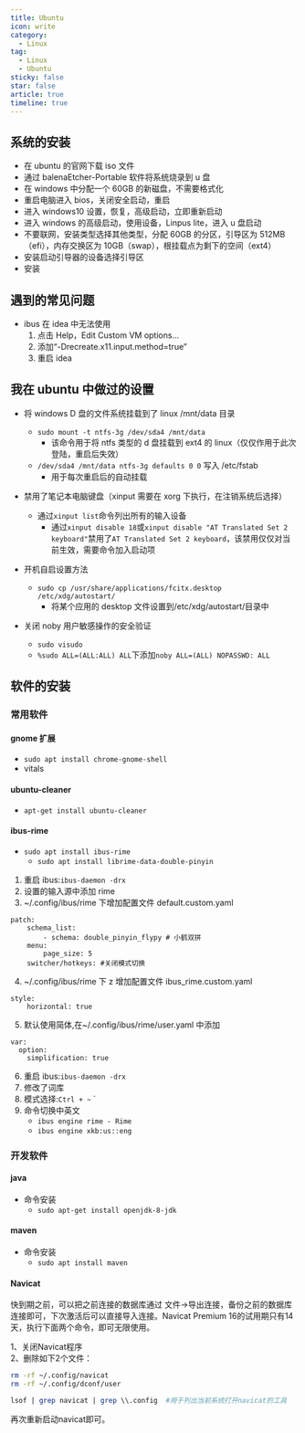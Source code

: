 ```yaml
---
title: Ubuntu
icon: write
category:
  - Linux
tag:
  - Linux
  - Ubuntu
sticky: false
star: false
article: true
timeline: true
---
```

## 系统的安装

- 在 ubuntu 的官网下载 iso 文件
- 通过 balenaEtcher-Portable 软件将系统烧录到 u 盘
- 在 windows 中分配一个 60GB 的新磁盘，不需要格式化
- 重启电脑进入 bios，关闭安全启动，重启
- 进入 windows10 设置，恢复，高级启动，立即重新启动
- 进入 windows 的高级启动，使用设备，Linpus lite，进入 u 盘启动
- 不要联网，安装类型选择其他类型，分配 60GB 的分区，引导区为 512MB（efi），内存交换区为 10GB（swap），根挂载点为剩下的空间（ext4）
- 安装启动引导器的设备选择引导区
- 安装

## 遇到的常见问题

- ibus 在 idea 中无法使用
  1. 点击 Help，Edit Custom VM options...
  2. 添加“-Drecreate.x11.input.method=true”
  3. 重启 idea

## 我在 ubuntu 中做过的设置

- 将 windows D 盘的文件系统挂载到了 linux /mnt/data 目录

  - `sudo mount -t ntfs-3g /dev/sda4 /mnt/data`
    - 该命令用于将 ntfs 类型的 d 盘挂载到 ext4 的 linux（仅仅作用于此次登陆，重启后失效）
  - `/dev/sda4 /mnt/data ntfs-3g defaults 0 0` 写入 /etc/fstab
    - 用于每次重启后的自动挂载

- 禁用了笔记本电脑键盘（xinput 需要在 xorg 下执行，在注销系统后选择）

  - 通过`xinput list`命令列出所有的输入设备
    - 通过`xinput disable 18`或`xinput disable "AT Translated Set 2 keyboard"`禁用了`AT Translated Set 2 keyboard`，该禁用仅仅对当前生效，需要命令加入启动项

- 开机自启设置方法
  - `sudo cp /usr/share/applications/fcitx.desktop /etc/xdg/autostart/`
    - 将某个应用的 desktop 文件设置到/etc/xdg/autostart/目录中
- 关闭 noby 用户敏感操作的安全验证
  - `sudo visudo`
  - `%sudo ALL=(ALL:ALL) ALL`下添加`noby ALL=(ALL) NOPASSWD: ALL`

## 软件的安装

### 常用软件

#### gnome 扩展

- `sudo apt install chrome-gnome-shell`
- vitals

#### ubuntu-cleaner

- `apt-get install ubuntu-cleaner`

#### ibus-rime

- `sudo apt install ibus-rime`
  - `sudo apt install librime-data-double-pinyin`

1. 重启 ibus:`ibus-daemon -drx`
2. 设置的输入源中添加 rime
3. ~/.config/ibus/rime 下增加配置文件 default.custom.yaml

```
patch:
    schema_list:
        - schema: double_pinyin_flypy # 小鹤双拼
    menu:
        page_size: 5
    switcher/hotkeys: #关闭模式切换
```

4.  ~/.config/ibus/rime 下 z 增加配置文件 ibus_rime.custom.yaml

```
style:
    horizontal: true
```

5. 默认使用简体,在~/.config/ibus/rime/user.yaml 中添加

```
var:
  option:
    simplification: true
```

6. 重启 ibus:`ibus-daemon -drx`
7. 修改了词库
8. 模式选择:`Ctrl + ~` `
9. 命令切换中英文
   - `ibus engine rime - Rime`
   - `ibus engine xkb:us::eng`

### 开发软件

#### java

- 命令安装
  - `sudo apt-get install openjdk-8-jdk`

#### maven

- 命令安装
  - `sudo apt install maven`
#### Navicat

快到期之前，可以把之前连接的数据库通过 文件->导出连接，备份之前的数据库连接即可，下次激活后可以直接导入连接。Navicat Premium 16的试用期只有14天，执行下面两个命令，即可无限使用。

1、关闭Navicat程序  
2、删除如下2个文件：

```bash
rm -rf ~/.config/navicat
rm -rf ~/.config/dconf/user
```

```perl
lsof | grep navicat | grep \\.config  #用于列出当前系统打开navicat的工具
```

再次重新启动navicat即可。


